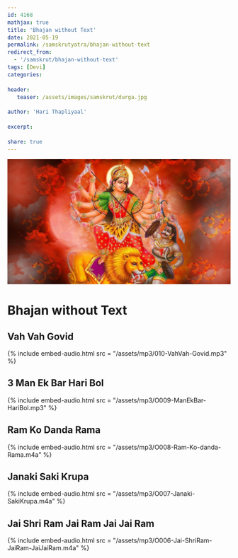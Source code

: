 ```yaml
---    
id: 4168    
mathjax: true    
title: 'Bhajan without Text'    
date: 2021-05-19    
permalink: /samskrutyatra/bhajan-without-text
redirect_from: 
  - '/samskrut/bhajan-without-text'
tags: [Devi]    
categories:    
    
header:    
   teaser: /assets/images/samskrut/durga.jpg    
    
author: 'Hari Thapliyaal'    
    
excerpt:    
    
share: true    
---    
```

    
![](/assets/images/samskrut/durga.jpg)    
    
# Bhajan without Text    
    
## Vah Vah Govid    
{% include embed-audio.html src = "/assets/mp3/010-VahVah-Govid.mp3" %}     
    
## 3 Man Ek Bar Hari Bol    
{% include embed-audio.html src = "/assets/mp3/O009-ManEkBar-HariBol.mp3" %}     
    
## Ram Ko Danda Rama    
{% include embed-audio.html src = "/assets/mp3/O008-Ram-Ko-danda-Rama.m4a" %}     
    
## Janaki Saki Krupa    
{% include embed-audio.html src = "/assets/mp3/O007-Janaki-SakiKrupa.m4a" %}     
    
## Jai Shri Ram Jai Ram Jai Jai Ram    
{% include embed-audio.html src = "/assets/mp3/O006-Jai-ShriRam-JaiRam-JaiJaiRam.m4a" %}     
    
    
    
    

